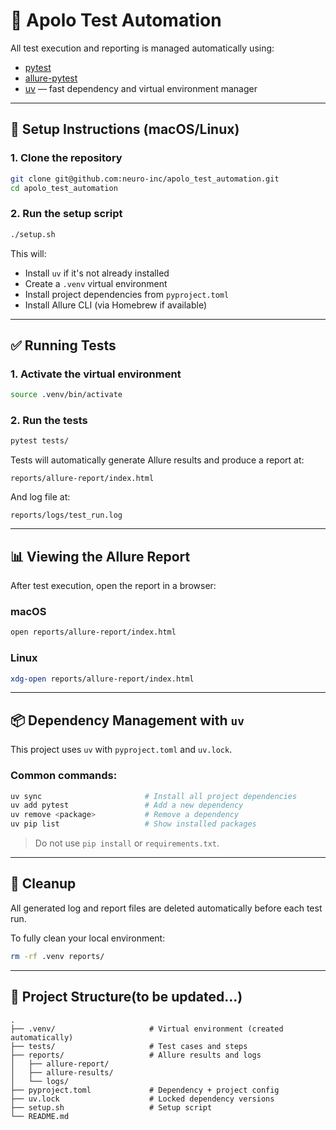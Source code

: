 # 🧪 Apolo Test Automation

All test execution and reporting is managed automatically using:

- [pytest](https://docs.pytest.org/)
- [allure-pytest](https://docs.qameta.io/allure/)
- [uv](https://github.com/astral-sh/uv) — fast dependency and virtual environment manager

---

## 🚀 Setup Instructions (macOS/Linux)

### 1. Clone the repository

```bash
git clone git@github.com:neuro-inc/apolo_test_automation.git
cd apolo_test_automation
```

### 2. Run the setup script

```bash
./setup.sh
```

This will:
- Install `uv` if it's not already installed
- Create a `.venv` virtual environment
- Install project dependencies from `pyproject.toml`
- Install Allure CLI (via Homebrew if available)

---

## ✅ Running Tests

### 1. Activate the virtual environment

```bash
source .venv/bin/activate
```

### 2. Run the tests

```bash
pytest tests/
```

Tests will automatically generate Allure results and produce a report at:

```
reports/allure-report/index.html
```

And log file at:

```
reports/logs/test_run.log
```

---

## 📊 Viewing the Allure Report

After test execution, open the report in a browser:

### macOS
```bash
open reports/allure-report/index.html
```

### Linux
```bash
xdg-open reports/allure-report/index.html
```

---

## 📦 Dependency Management with `uv`

This project uses `uv` with `pyproject.toml` and `uv.lock`.

### Common commands:

```bash
uv sync                       # Install all project dependencies
uv add pytest                 # Add a new dependency
uv remove <package>           # Remove a dependency
uv pip list                   # Show installed packages
```

> Do not use `pip install` or `requirements.txt`.

---

## 🧼 Cleanup

All generated log and report files are deleted automatically before each test run.

To fully clean your local environment:

```bash
rm -rf .venv reports/
```

---

## 📁 Project Structure(to be updated...)

```
.
├── .venv/                     # Virtual environment (created automatically)
├── tests/                     # Test cases and steps
├── reports/                   # Allure results and logs
│   ├── allure-report/
│   ├── allure-results/
│   └── logs/
├── pyproject.toml             # Dependency + project config
├── uv.lock                    # Locked dependency versions
├── setup.sh                   # Setup script
└── README.md
```
